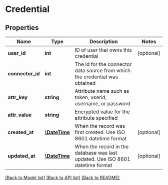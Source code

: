 # Credential

## Properties
Name | Type | Description | Notes
------------ | ------------- | ------------- | -------------
**user_id** | **int** | ID of user that owns this credential | [optional] 
**connector_id** | **int** | The id for the connector data source from which the credential was obtained | 
**attr_key** | **string** | Attribute name such as token, userid, username, or password | 
**attr_value** | **string** | Encrypted value for the attribute specified | 
**created_at** | [**\DateTime**](\DateTime.md) | When the record was first created. Use ISO 8601 datetime format | [optional] 
**updated_at** | [**\DateTime**](\DateTime.md) | When the record in the database was last updated. Use ISO 8601 datetime format | [optional] 

[[Back to Model list]](../README.md#documentation-for-models) [[Back to API list]](../README.md#documentation-for-api-endpoints) [[Back to README]](../README.md)


